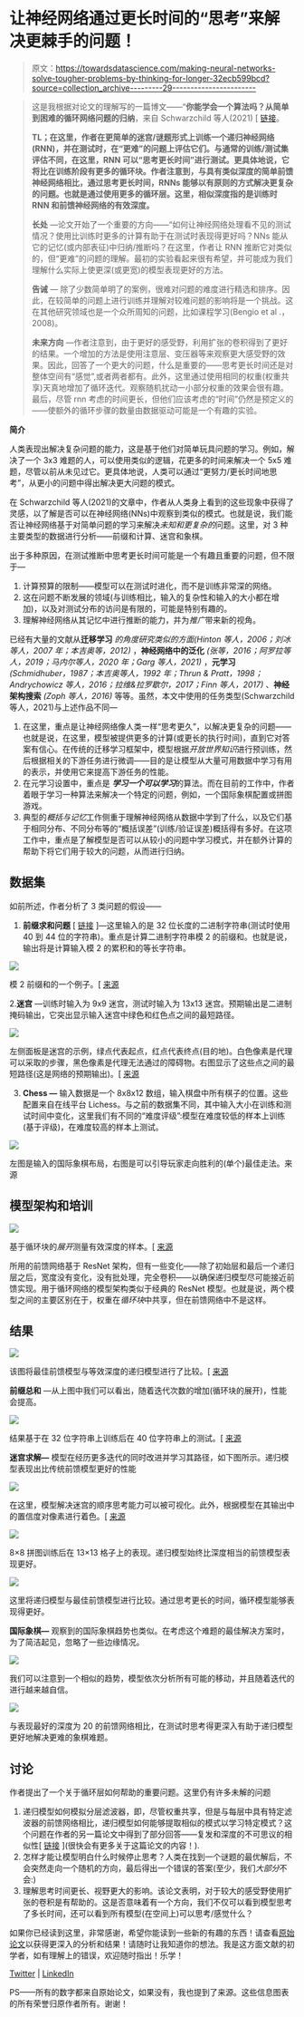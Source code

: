 # 让神经网络通过更长时间的“思考”来解决更棘手的问题！

> 原文：<https://towardsdatascience.com/making-neural-networks-solve-tougher-problems-by-thinking-for-longer-32ecb599bcd?source=collection_archive---------29----------------------->

> 这是我根据对论文的理解写的一篇博文——“**你能学会一个算法吗？从简单到困难的循环网络问题的归纳**，来自 Schwarzchild 等人(2021) [ [链接](https://arxiv.org/abs/2106.04537)。
> 
> **TL；在这里，作者在更简单的迷宫/谜题形式上训练一个递归神经网络(RNN)，并在测试时，在“更难”的问题上评估它们。与通常的训练/测试集评估不同，在这里，RNN 可以“思考更长时间”进行测试。更具体地说，它将比在训练阶段有更多的循环块。作者注意到，与具有类似深度的简单前馈神经网络相比，通过思考更长时间，RNNs 能够以有原则的方式解决更复杂的问题。也就是通过使用更多的循环层。这里，相似深度指的是训练时 RNN 和前馈神经网络的有效深度。**
> 
> **长处** —论文开始了一个重要的方向——“如何让神经网络处理看不见的测试情况？使用比训练时更多的计算有助于在测试时表现得更好吗？NNs 能从它的记忆(或内部表征)中归纳/推断吗？在这里，作者让 RNN 推断它对类似的，但“更难”的问题的理解。最初的实验看起来很有希望，并可能成为我们理解什么实际上使更深(或更宽)的模型表现更好的方法。
> 
> **告诫** — 除了少数简单明了的案例，很难对问题的难度进行精选和排序。因此，在较简单的问题上进行训练并理解对较难问题的影响将是一个挑战。这在其他研究领域也是一个众所周知的问题，比如课程学习(Bengio et al .，2008)。
> 
> **未来方向** —作者注意到，由于更好的感受野，利用扩张的卷积得到了更好的结果。一个增加的方法是使用注意层、变压器等来观察更大感受野的效果。因此，回答了一个更大的问题，什么是重要的——思考更长时间还是对整体空间有“感觉”,或者两者都有。此外，这里通过使用相同的权重(权重共享)天真地增加了循环迭代。观察随机扰动一小部分权重的效果会很有趣。最后，尽管 rnn 考虑的时间更长，但他们应该考虑的“时间”仍然是预定义的——使额外的循环步骤的数量由数据驱动可能是一个有趣的实验。

**简介**

人类表现出解决复杂问题的能力，这是基于他们对简单玩具问题的学习。例如，解决了一个 3x3 难题的人，可以使用类似的逻辑，花更多的时间来解决一个 5x5 难题，尽管以前从未见过它。更具体地说，人类可以通过“更努力/更长时间地思考”，从更小的问题中得出解决更大问题的模式。

在 Schwarzchild 等人(2021)的文章中，作者从人类身上看到的这些现象中获得了灵感，以了解是否可以在神经网络(NNs)中观察到类似的模式。也就是说，我们能否让神经网络基于对简单问题的学习来解决*未知和更复杂的*问题。这里，对 3 种主要类型的数据进行分析——前缀和计算、迷宫和象棋。

出于多种原因，在测试推断中思考更长时间可能是一个有趣且重要的问题，但不限于—

1.  计算预算的限制——模型可以在测试时进化，而不是训练非常深的网络。
2.  这在问题不断发展的领域(与训练相比，输入的复杂性和输入的大小都在增加)，以及对测试分布的访问是有限的，可能是特别有趣的。
3.  理解神经网络从其记忆中进行推断的能力，并为*推广*带来新的视角。

已经有大量的文献从**迁移学习** *的角度研究类似的方面(Hinton 等人，2006；刘冰等人，2007 年；本吉奥等，2012)* ，**神经网络中的泛化** *(张等，2016；阿罗拉等人，2019；马内尔等人，2020 年；Garg 等人，2021)* ，**元学习** *(Schmidhuber，1987；本吉奥等人，1992 年；Thrun & Pratt，1998；Andrychowicz 等人，2016；拉维&拉罗歇尔，2017；Finn 等人，2017)* 、**神经架构搜索** *(Zoph 等人，2016)* 等等。虽然，本文中使用的任务类型(Schwarzchild 等人，2021)与上述作品不同—

1.  在这里，重点是让神经网络像人类一样“思考更久”，以解决更复杂的问题——也就是说，在这里，模型被提供更多的计算(或更长的执行时间)，直到它对答案有信心。在传统的迁移学习框架中，模型根据*开放世界知识*进行预训练，然后根据相关的下游任务进行微调——目的是让模型从大量可用数据中学习有用的表示，并使用它来提高下游任务的性能。
2.  在元学习设置中，重点是 ***学习一个可以学习***的算法。而在目前的工作中，作者着眼于学习一种算法来解决一个特定的问题，例如，一个国际象棋配置或拼图游戏。
3.  典型的*概括与记忆*工作侧重于理解神经网络从数据中学到了什么，以及它们基于相同分布、不同分布等的“概括误差”(训练/验证误差)概括得有多好。在这项工作中，重点是了解模型是否可以从较小的问题中学习模式，并在额外计算的帮助下将它们用于较大的问题，从而进行归纳。

## **数据集**

如前所述，作者分析了 3 类问题的假设——

1.  **前缀求和问题** [ [链接](https://en.wikipedia.org/wiki/Prefix_sum) ]—这里输入的是 32 位长度的二进制字符串(测试时使用 40 到 44 位的字符串)。重点是计算二进制字符串模 2 的前缀和。也就是说，输出将是计算输入模 2 的累积和的等长字符串。

![](img/9d07bf13e4c0c5207eee0aad69eb2b4a.png)

模 2 前缀和的一个例子。[ [来源](https://arxiv.org/pdf/2106.04537.pdf)

2.**迷宫** —训练时输入为 9x9 迷宫，测试时输入为 13x13 迷宫。预期输出是二进制掩码输出，它突出显示输入迷宫中绿色和红色点之间的最短路径。

![](img/1e14cd1bc6a5d1bdc134dc9246a2ddbb.png)

左侧面板是迷宫的示例，绿点代表起点，红点代表终点(目的地)。白色像素是代理可以采取的步骤，黑色像素是代理无法通过的障碍物。右图显示了这些点之间的最短路径(这是网络的预期输出)。[ [来源](https://arxiv.org/abs/2106.04537)

3. **Chess —** 输入数据是一个 8x8x12 数组，输入棋盘中所有棋子的位置。这些配置来自在线平台 Lichess。与之前的数据集不同，其中输入大小在训练和测试时间中变化，这里我们有不同的“难度评级”:模型在难度较低的样本上训练(基于评级)，在难度较高的样本上测试。

![](img/48fcf5a3569bbe8dbf3a3483d6eef3b1.png)

左图是输入的国际象棋布局，右图是可以引导玩家走向胜利的(单个)最佳走法。来源

## 模型架构和培训

![](img/d32e0070ef50c734c5cefab564a751b7.png)

基于循环块的*展开*测量有效深度的样本。[ [来源](https://arxiv.org/abs/2102.11011)

所用的前馈网络基于 ResNet 架构，但有一些变化——除了初始层和最后一个递归层之后，宽度没有变化，没有批处理，完全卷积——以确保递归模型尽可能接近前馈实现。用于循环网络的模型架构类似于经典的 ResNet 模型。也就是说，两个模型之间的主要区别在于，权重在*循环块*中共享，但在前馈网络中不是这样。

## 结果

![](img/00e7995ab2ef7edf9819d220b5b28fd2.png)

该图将最佳前馈模型与等效深度的递归模型进行了比较。[ [来源](https://arxiv.org/abs/2106.04537)

**前缀总和** —从上图中我们可以看出，随着迭代次数的增加(循环块的展开)，性能会提高。

![](img/3bf8a1597df8233731ae789bb3ebbc86.png)

结果基于在 32 位字符串上训练后在 40 位字符串上的测试。[ [来源](https://arxiv.org/abs/2106.04537)

**迷宫求解—** 模型在经历更多迭代的同时改进并学习其路径，如下图所示。递归模型表现出比传统前馈模型更好的性能

![](img/01ee057257af70aa40e9304aa47f5d64.png)

在这里，模型解决迷宫的顺序思考能力可以被可视化。此外，根据模型在其输出中的置信度对像素进行着色。[ [来源](https://arxiv.org/abs/2106.04537)

![](img/5d69ce5f95f4b3a69474c70db5d570b3.png)

8×8 拼图训练后在 13×13 格子上的表现。递归模型始终比深度相当的前馈模型表现更好。

![](img/01f48200552e508510b432e6d07afdfb.png)

这里将递归模型与最佳前馈模型进行比较。通过思考更长的时间，循环模型能够表现得更好。

**国际象棋—** 观察到的国际象棋趋势也类似。在考虑这个难题的最佳解决方案时，为了简洁起见，忽略了一些边缘情况。

![](img/a778bc0d06883329543b4a27b3fd7475.png)

我们可以注意到一个相似的趋势，模型依次分析所有可能的移动，并且随着迭代的进行越来越自信。

![](img/2953dcbe253ccf6f0f6c35d478411808.png)

与表现最好的深度为 20 的前馈网络相比，在测试时思考得更深入有助于递归模型更好地解决更难的象棋难题。

## 讨论

作者提出了一个关于循环层如何帮助的重要问题。这里仍有许多未解的问题

1.  递归模型如何模拟分层滤波器，即，尽管权重共享，但是与每层中具有特定滤波器的前馈网络相比，递归模型如何能够提取相似的模式以学习特定模式？这个问题在作者的另一篇论文中得到了部分回答——复发和深度的不可思议的相似性[ [链接](https://arxiv.org/pdf/2102.11011.pdf) ](很快会有更多关于这篇论文的内容！).
2.  怎样才能让模型明白什么时候停止思考？人类在找到一个谜题的最优解后，不会突然走向一个随机的方向，最后得出一个错误的答案(至少，我们*大部分*不会:)
3.  理解思考时间更长、视野更大的影响。该论文表明，对于较大的感受野使用扩张的卷积是有帮助的。这是否意味着有一个方向，我们不仅可以看到模型思考了多长时间，还可以看到所有模型(在空间上)可以思考/感觉什么？

如果你已经读到这里，非常感谢，希望你能读到一些新的有趣的东西！请查看[原始论文](https://arxiv.org/pdf/2106.04537.pdf)以获得更深入的分析和结果！请随时让我知道你的想法。我是这方面文献的初学者，如有理解上的错误，欢迎随时指出！乐学！

[Twitter](https://twitter.com/rohanalchemist) | [LinkedIn](http://linkedin.com/in/rohan-sukumaran-3271ba145)

PS——所有的数字都来自原始论文，如果没有，我也提到了来源。这些信息图表的所有荣誉归原作者所有。谢谢！